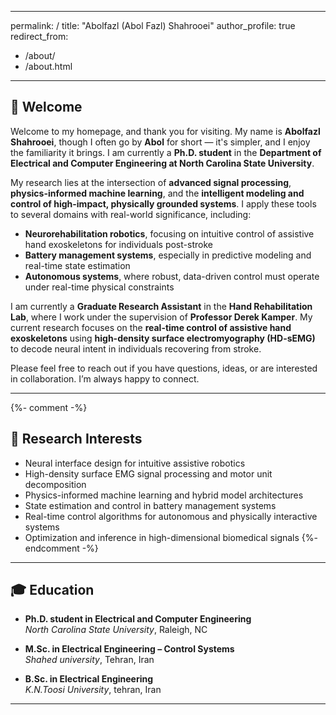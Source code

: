 
---
permalink: /
title: "Abolfazl (Abol Fazl) Shahrooei"
author_profile: true
redirect_from: 
  - /about/
  - /about.html
---


## 👋 Welcome

Welcome to my homepage, and thank you for visiting. My name is **Abolfazl Shahrooei**, though I often go by **Abol** for short — it's simpler, and I enjoy the familiarity it brings. I am currently a **Ph.D. student** in the **Department of Electrical and Computer Engineering at North Carolina State University**.

My research lies at the intersection of **advanced signal processing**, **physics-informed machine learning**, and the **intelligent modeling and control of high-impact, physically grounded systems**. I apply these tools to several domains with real-world significance, including:

- **Neurorehabilitation robotics**, focusing on intuitive control of assistive hand exoskeletons for individuals post-stroke  
- **Battery management systems**, especially in predictive modeling and real-time state estimation  
- **Autonomous systems**, where robust, data-driven control must operate under real-time physical constraints

I am currently a **Graduate Research Assistant** in the **Hand Rehabilitation Lab**, where I work under the supervision of **Professor Derek Kamper**. My current research focuses on the **real-time control of assistive hand exoskeletons** using **high-density surface electromyography (HD-sEMG)** to decode neural intent in individuals recovering from stroke.

Please feel free to reach out if you have questions, ideas, or are interested in collaboration. I’m always happy to connect.

---
{%- comment -%}
## 🔬 Research Interests

- Neural interface design for intuitive assistive robotics  
- High-density surface EMG signal processing and motor unit decomposition  
- Physics-informed machine learning and hybrid model architectures  
- State estimation and control in battery management systems  
- Real-time control algorithms for autonomous and physically interactive systems  
- Optimization and inference in high-dimensional biomedical signals
{%- endcomment -%}
---

## 🎓 Education

- **Ph.D. student in Electrical and Computer Engineering**  
  *North Carolina State University*, Raleigh, NC  

- **M.Sc. in Electrical Engineering – Control Systems**  
  *Shahed university*, Tehran, Iran   

- **B.Sc. in Electrical Engineering**  
  *K.N.Toosi University*, tehran, Iran   


---












